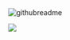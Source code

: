 <img src="https://i.ibb.co/fVRH8VT/githubreadme.png" alt="githubreadme" border="0">

![](https://komarev.com/ghpvc/?username=dmachine7&style=flat-square&color=blueviolet&label=Visits)
